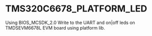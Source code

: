 # TMS320C6678_PLATFORM_LED

Using BIOS_MCSDK_2.0
Write to the UART and on|off leds on TMDSEVM6678L EVM board using platform lib.
